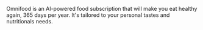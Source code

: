 Omnifood is an AI-powered food subscription that will make you eat healthy again, 365 days per year. It's tailored to your personal tastes and nutritionals needs.
